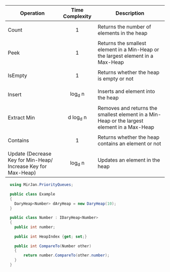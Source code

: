 | Operation  | Time Complexity | Description |
| ------------- | ------------- | ------------ |
| Count     | <p align='center'>1</p> | Returns the number of elements in the heap |
| Peek    | <p align='center'>1</p> | Returns the smallest element in a Min-Heap or the largest element in a Max-Heap |
| IsEmpty     | <p align='center'>1</p> | Returns whether the heap is empty or not |
| Insert  | <p align='center'>log<sub>d</sub> n</p>  | Inserts and element into the heap |
| Extract Min  | <p align='center'>d log<sub>d</sub> n</p> | Removes and returns the smallest element in a Min-Heap or the largest element in a Max-Heap |
| Contains     | <p align='center'>1</p> | Returns whether the heap contains an element or not |
| Update (Decrease Key for Min-Heap/ Increase Key for Max-Heap) | <p align='center'>log<sub>d</sub> n</p> | Updates an element in the heap |

```cs
  using MirJan.PriorityQueues;
  
  public class Example
  {
    DaryHeap<Number> dAryHeap = new DaryHeap(10);
  }
  
  public class Number : IDaryHeap<Number>
  {
    public int number; 
    
    public int HeapIndex {get; set;}
    
    public int CompareTo(Number other)
    {
        return number.CompareTo(other.number);
    }
  }
  ```
